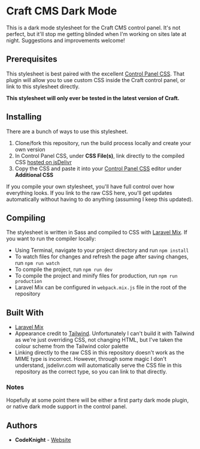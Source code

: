 # Craft CMS Dark Mode

This is a dark mode stylesheet for the Craft CMS control panel. It's not perfect, but it'll stop me getting blinded when I'm working on sites late at night. Suggestions and improvements welcome!

## Prerequisites

This stylesheet is best paired with the excellent [Control Panel CSS](https://plugins.craftcms.com/cp-css). That plugin will allow you to use custom CSS inside the Craft control panel, or link to this stylesheet directly.

**This stylesheet will only ever be tested in the latest version of Craft.**

## Installing

There are a bunch of ways to use this stylesheet.

1. Clone/fork this repository, run the build process locally and create your own version
2. In Control Panel CSS, under **CSS File(s)**, link directly to the compiled CSS [hosted on jsDelivr](https://cdn.jsdelivr.net/gh/darylknight/craft-dark-mode/dist/css/cp.css)
3. Copy the CSS and paste it into your [Control Panel CSS](https://plugins.craftcms.com/cp-css) editor under **Additional CSS**

If you compile your own stylesheet, you'll have full control over how everything looks. If you link to the raw CSS here, you'll get updates automatically without having to do anything (assuming I keep this updated).

## Compiling

The stylesheet is written in Sass and compiled to CSS with [Laravel Mix](https://laravel-mix.com). If you want to run the compiler locally:

-  Using Terminal, navigate to your project directory and run `npm install`
-  To watch files for changes and refresh the page after saving changes, run `npm run watch`
-  To compile the project, run `npm run dev`
-  To compile the project and minify files for production, run `npm run production`
-  Laravel Mix can be configured in `webpack.mix.js` file in the root of the repository

## Built With

-  [Laravel Mix](https://laravel-mix.com)
-  Appearance credit to [Tailwind](https://tailwindcss.com). Unfortunately I can't build it with Tailwind as we're just overriding CSS, not changing HTML, but I've taken the colour scheme from the Tailwind color palette
-  Linking directly to the raw CSS in this repository doesn't work as the MIME type is incorrect. However, through some magic I don't understand, jsdelivr.com will automatically serve the CSS file in this repository as the correct type, so you can link to that directly.

### Notes

Hopefully at some point there will be either a first party dark mode plugin, or native dark mode support in the control panel.

## Authors

-  **CodeKnight** - [Website](https://codeknight.co.uk)
